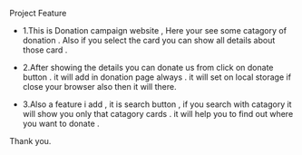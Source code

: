 Project Feature

- 1.This is Donation campaign website , Here your see some catagory of donation . Also if you select the card you can show all details about those card . 

- 2.After showing the details you can donate us from click on donate button . it will add in donation page always . it will set on local storage if close your browser also then it will there.

- 3.Also a feature i add , it is search button , if you search with catagory it will show you only that catagory cards . it will help you to find out where you want to donate .

Thank you.
